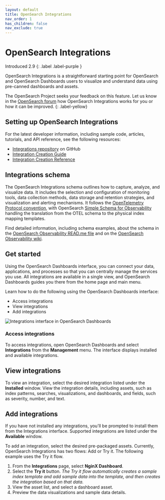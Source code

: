 ```yaml
---
layout: default
title: OpenSearch Integrations
nav_order: 1
has_children: false
nav_exclude: true
---
```


# OpenSearch Integrations
Introduced 2.9
{: .label .label-purple }

OpenSearch Integrations is a straightforward starting point for OpenSearch and OpenSearch Dashboards users to visualize and understand data using pre-canned dashboards and assets. 

The OpenSearch Project seeks your feedback on this feature. Let us know in the [OpenSearch forum](https://forum.opensearch.org/) how OpenSearch Integrations works for you or how it can be improved. 
{: .label-yellow}

## Setting up OpenSearch Integrations

For the latest developer information, including sample code, articles, tutorials, and API reference, see the following resources:

- [Integrations repository](https://github.com/opensearch-project/observability/tree/e18cf354fd7720a6d5df6a6de5d53e51a9d43127/integrations) on GitHub
- [Integration Creation Guide](https://github.com/opensearch-project/dashboards-observability/wiki/Integration-Creation-Guide)
- [Integration Creation Reference](https://github.com/opensearch-project/dashboards-observability/wiki/Integration-Creation-Reference)

## Integrations schema

The OpenSearch Integrations schema outlines how to capture, analyze, and visualize data. It includes the selection and configuration of monitoring tools, data collection methods, data storage and retention strategies, and visualization and alerting mechanisms. It follows the [OpenTelemetry Protocol convention](https://github.com/open-telemetry), with OpenSearch [Simple Schema for Observability](https://opensearch.org/docs/latest/observing-your-data/ssfo/) handling the translation from the OTEL schema to the physical index mapping templates. 

Find detailed information, including schema examples, about the schema in the [OpenSearch Observability READ.me file](https://github.com/opensearch-project/opensearch-catalog/blob/main/docs/schema/observability/README.md) and on the [OpenSearch Observability wiki](https://github.com/opensearch-project/dashboards-observability/wiki/OpenSearch-Observability--Home#observability-schema).

## Get started

Using the OpenSearch Dashboards interface, you can connect your data, applications, and processes so that you can centrally manage the services you use. All integrations are available in a single view, and OpenSearch Dashboards guides you there from the home page and main menu. 

Learn how to do the following using the OpenSearch Dashboards interface:

- Access integrations
- View integrations
- Add integrations 

![Integrations interface in OpenSearch Dashboards]({{site.url}}{{site.baseurl}}/images/integrations-interface.png)

### Access integrations

To access integrations, open OpenSearch Dashboards and select **Integrations** from the **Management** menu. The interface displays installed and available integrations.

## View integrations

To view an integration, select the desired integration listed under the **Installed** window. View the integration details, including assets, such as index patterns, searches, visualizations, and dashboards, and fields, such as severity, number, and text. 

## Add integrations

If you have not installed any integrations, you'll be prompted to install them from the Integrations interface. Supported integrations are listed under the **Available** window. 

To add an integration, select the desired pre-packaged assets. Currently, OpenSearch Integrations has two flows: Add or Try it. The following example uses the Try it flow.

1. From the **Integrations** page, select **NginX Dashboard**.
2. Select the **Try it** button. _The Try it flow automatically creates a sample index template and add sample data into the template, and then creates the integration based on that data._
3. View the asset list, and select a dashboard asset.
4. Preview the data visualizations and sample data details.   

